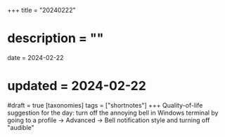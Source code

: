 +++
title = "20240222"
# description = ""
date = 2024-02-22
# updated = 2024-02-22
#draft = true
[taxonomies]
tags = ["shortnotes"]
+++
Quality-of-life suggestion for the day: turn off the annoying bell in Windows terminal by going to a profile -> Advanced -> Bell notification style and turning off "audible"
